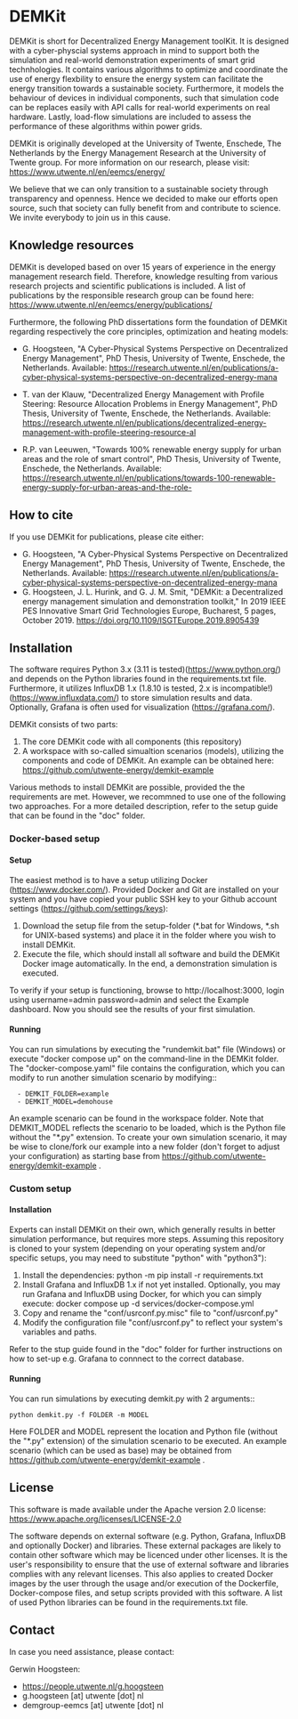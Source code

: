 # DEMKit

DEMKit is short for Decentralized Energy Management toolKit. It is designed with a cyber-physcial systems approach in mind to support both the simulation and real-world demonstration experiments of smart grid technhologies. It contains various algorithms to optimize and coordinate the use of energy flexbility to ensure the energy system can facilitate the energy transition towards a sustainable society. Furthermore, it models the behaviour of devices in individual components, such that simulation code can be replaces easily with API calls for real-world experiments on real hardware. Lastly, load-flow simulations are included to assess the performance of these algorithms within power grids.

DEMKit is originally developed at the University of Twente, Enschede, The Netherlands by the Energy Management Research at the University of Twente group. For more information on our research, please visit: https://www.utwente.nl/en/eemcs/energy/

We believe that we can only transition to a sustainable society through transparency and openness. Hence we decided to make our efforts open source, such that society can fully benefit from and contribute to science. We invite everybody to join us in this cause. 

## Knowledge resources

DEMKit is developed based on over 15 years of experience in the energy management research field. Therefore, knowledge resulting from various research projects and scientific publications is included. A list of publications by the responsible research group can be found here: https://www.utwente.nl/en/eemcs/energy/publications/

Furthermore, the following PhD dissertations form the foundation of DEMKit regarding respectively the core principles, optimization and heating models:

- G. Hoogsteen, "A Cyber-Physical Systems Perspective on Decentralized Energy Management", PhD Thesis, University of Twente, Enschede, the Netherlands. Available: https://research.utwente.nl/en/publications/a-cyber-physical-systems-perspective-on-decentralized-energy-mana

- T. van der Klauw, "Decentralized Energy Management with Profile Steering: Resource Allocation Problems in Energy Management", PhD Thesis, University of Twente, Enschede, the Netherlands. Available: https://research.utwente.nl/en/publications/decentralized-energy-management-with-profile-steering-resource-al

- R.P. van Leeuwen, "Towards 100% renewable energy supply for urban areas and the role of smart control", PhD Thesis, University of Twente, Enschede, the Netherlands. Available: https://research.utwente.nl/en/publications/towards-100-renewable-energy-supply-for-urban-areas-and-the-role-

## How to cite

If you use DEMKit for publications, please cite either:

- G. Hoogsteen, "A Cyber-Physical Systems Perspective on Decentralized Energy Management", PhD Thesis, University of Twente, Enschede, the Netherlands. Available: https://research.utwente.nl/en/publications/a-cyber-physical-systems-perspective-on-decentralized-energy-mana
- G. Hoogsteen, J. L. Hurink, and G. J. M. Smit, "DEMKit: a Decentralized energy management simulation and demonstration toolkit," In 2019 IEEE PES Innovative Smart Grid Technologies Europe, Bucharest, 5 pages, October 2019. https://doi.org/10.1109/ISGTEurope.2019.8905439


## Installation

The software requires Python 3.x (3.11 is tested)(https://www.python.org/) and depends on the Python libraries found in the requirements.txt file. Furthermore, it utilizes InfluxDB 1.x (1.8.10 is tested, 2.x is incompatible!)(https://www.influxdata.com/) to store simulation results and data. Optionally, Grafana is often used for visualization (https://grafana.com/).

DEMKit consists of two parts: 
1. The core DEMKit code with all components (this repository)
2. A workspace with so-called simualtion scenarios (models), utilizing the components and code of DEMKit. An example can be obtained here: https://github.com/utwente-energy/demkit-example 

Various methods to install DEMKit are possible, provided the the requirements are met. However, we recommned to use one of the following two approaches. For a more detailed description, refer to the setup guide that can be found in the "doc" folder.

### Docker-based setup

#### Setup
The easiest method is to have a setup utilizing Docker (https://www.docker.com/). Provided Docker and Git are installed on your system and you have copied your public SSH key to your Github account settings (https://github.com/settings/keys):

1. Download the setup file from the setup-folder (*.bat for Windows, *.sh for UNIX-based systems) and place it in the folder where you wish to install DEMKit.
2. Execute the file, which should install all software and build the DEMKit Docker image automatically. In the end, a demonstration simulation is executed.

To verify if your setup is functioning, browse to http://localhost:3000, login using username=admin password=admin and select the Example dashboard. Now you should see the results of your first simulation. 

#### Running
You can run simulations by executing the "rundemkit.bat" file (Windows) or execute "docker compose up" on the command-line in the DEMKit folder. The "docker-compose.yaml" file contains the configuration, which you can modify to run another simulation scenario by modifying::

      - DEMKIT_FOLDER=example
      - DEMKIT_MODEL=demohouse
    
An example scenario can be found in the workspace folder. Note that DEMKIT_MODEL reflects the scenario to be loaded, which is the Python file without the "*.py" extension. To create your own simulation scenario, it may be wise to clone/fork our example into a new folder (don't forget to adjust your configuration) as starting base from https://github.com/utwente-energy/demkit-example .

### Custom setup

#### Installation
Experts can install DEMKit on their own, which generally results in better simulation performance, but requires more steps. Assuming this repository is cloned to your system (depending on your operating system and/or specific setups, you may need to substitute "python" with "python3"):

1. Install the dependencies:
    python -m pip install -r requirements.txt
2. Install Grafana and InfluxDB 1.x if not yet installed. Optionally, you may run Grafana and InfluxDB using Docker, for which you can simply execute:
    docker compose up -d services/docker-compose.yml
3. Copy and rename the "conf/usrconf.py.misc" file to "conf/usrconf.py"
4. Modify the configuration file "conf/usrconf.py" to reflect your system's variables and paths.

Refer to the stup guide found in the "doc" folder for further instructions on how to set-up e.g. Grafana to connnect to the correct database.

#### Running
You can run simulations by executing demkit.py with 2 arguments::
    
    python demkit.py -f FOLDER -m MODEL

Here FOLDER and MODEL represent the location and Python file (without the "*.py" extension) of the simulation scenario to be executed. An example scenario (which can be used as base) may be obtained from https://github.com/utwente-energy/demkit-example .


## License

This software is made available under the Apache version 2.0 license: https://www.apache.org/licenses/LICENSE-2.0

The software depends on external software (e.g. Python, Grafana, InfluxDB and optionally Docker) and libraries. These external packages are likely to contain other software which may be licenced under other licenses. It is the user's responsibility to ensure that the use of external software and libraries complies with any relevant licenses. This also applies to created Docker images by the user through the usage and/or execution of the Dockerfile, Docker-compose files, and setup scripts provided with this software. A list of used Python libraries can be found in the requirements.txt file.

## Contact
In case you need assistance, please contact:

Gerwin Hoogsteen:
- https://people.utwente.nl/g.hoogsteen
- g.hoogsteen [at] utwente [dot] nl
- demgroup-eemcs [at] utwente [dot] nl
